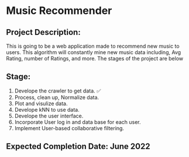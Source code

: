 <h1>Music Recommender</h1>

<h2>Project Description: </h2>
  <p>This is going to be a web application made to recommend new music to users. This algorithm will constantly mine new music data including, Avg Rating, number of Ratings, and more. The stages of the project are below</p>

<h2> Stage: </h2>
<ol>
  <li> Develope the crawler to get data. ✅</li>
  <li> Process, clean up, Normalize data. </li>
  <li> Plot and visulize data. </li>
  <li> Develope kNN to use data. </li>
  <li> Develope the user interface. </li>
  <li> Incorporate User log in and data base for each user. </li>
  <li> Implement User-based collaborative filtering. </li>
</ol>


<h2> Expected Completion Date: June 2022 </h2>

